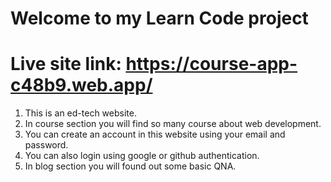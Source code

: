 # Welcome to my Learn Code project

# Live site link: https://course-app-c48b9.web.app/

1. This is an ed-tech website.
2. In course section you will find so many course about web development.
3. You can create an account in this website using your email and password.
4. You can also login using google or github authentication.
5. In blog section you will found out some basic QNA.
